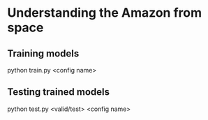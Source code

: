 # Understanding the Amazon from space

## Training models
python train.py \<config name\>

## Testing trained models
python test.py \<valid/test\> \<config name\> 

